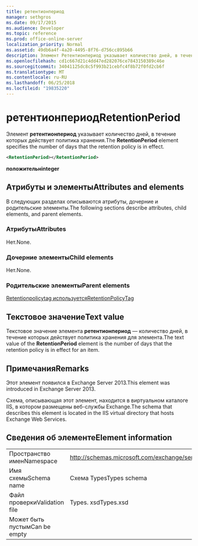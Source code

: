 ```yaml
---
title: ретентионпериод
manager: sethgros
ms.date: 09/17/2015
ms.audience: Developer
ms.topic: reference
ms.prod: office-online-server
localization_priority: Normal
ms.assetid: 49db6a4f-4a20-4495-8f76-d756cc895b66
description: Элемент Ретентионпериод указывает количество дней, в течение которых действует политика хранения.
ms.openlocfilehash: cd1c667d21c4dd47ed282076ce7843150389c46e
ms.sourcegitcommit: 34041125dc8c5f993b21cebfc4f8b72f0fd2cb6f
ms.translationtype: MT
ms.contentlocale: ru-RU
ms.lasthandoff: 06/25/2018
ms.locfileid: "19835220"
---
```

# <a name="retentionperiod"></a><span data-ttu-id="225a2-103">ретентионпериод</span><span class="sxs-lookup"><span data-stu-id="225a2-103">RetentionPeriod</span></span>

<span data-ttu-id="225a2-104">Элемент **ретентионпериод** указывает количество дней, в течение которых действует политика хранения.</span><span class="sxs-lookup"><span data-stu-id="225a2-104">The **RetentionPeriod** element specifies the number of days that the retention policy is in effect.</span></span> 
  
```XML
<RetentionPeriod></RetentionPeriod>
```

 <span data-ttu-id="225a2-105">**положительн**</span><span class="sxs-lookup"><span data-stu-id="225a2-105">**integer**</span></span>
## <a name="attributes-and-elements"></a><span data-ttu-id="225a2-106">Атрибуты и элементы</span><span class="sxs-lookup"><span data-stu-id="225a2-106">Attributes and elements</span></span>

<span data-ttu-id="225a2-107">В следующих разделах описываются атрибуты, дочерние и родительские элементы.</span><span class="sxs-lookup"><span data-stu-id="225a2-107">The following sections describe attributes, child elements, and parent elements.</span></span>
  
### <a name="attributes"></a><span data-ttu-id="225a2-108">Атрибуты</span><span class="sxs-lookup"><span data-stu-id="225a2-108">Attributes</span></span>

<span data-ttu-id="225a2-109">Нет.</span><span class="sxs-lookup"><span data-stu-id="225a2-109">None.</span></span>
  
### <a name="child-elements"></a><span data-ttu-id="225a2-110">Дочерние элементы</span><span class="sxs-lookup"><span data-stu-id="225a2-110">Child elements</span></span>

<span data-ttu-id="225a2-111">Нет.</span><span class="sxs-lookup"><span data-stu-id="225a2-111">None.</span></span>
  
### <a name="parent-elements"></a><span data-ttu-id="225a2-112">Родительские элементы</span><span class="sxs-lookup"><span data-stu-id="225a2-112">Parent elements</span></span>

[<span data-ttu-id="225a2-113">Retentionpolicytag используется</span><span class="sxs-lookup"><span data-stu-id="225a2-113">RetentionPolicyTag</span></span>](retentionpolicytag.md)
  
## <a name="text-value"></a><span data-ttu-id="225a2-114">Текстовое значение</span><span class="sxs-lookup"><span data-stu-id="225a2-114">Text value</span></span>

<span data-ttu-id="225a2-115">Текстовое значение элемента **ретентионпериод** — количество дней, в течение которых действует политика хранения для элемента.</span><span class="sxs-lookup"><span data-stu-id="225a2-115">The text value of the **RetentionPeriod** element is the number of days that the retention policy is in effect for an item.</span></span> 
  
## <a name="remarks"></a><span data-ttu-id="225a2-116">Примечания</span><span class="sxs-lookup"><span data-stu-id="225a2-116">Remarks</span></span>

<span data-ttu-id="225a2-117">Этот элемент появился в Exchange Server 2013.</span><span class="sxs-lookup"><span data-stu-id="225a2-117">This element was introduced in Exchange Server 2013.</span></span>
  
<span data-ttu-id="225a2-118">Схема, описывающая этот элемент, находится в виртуальном каталоге IIS, в котором размещены веб-службы Exchange.</span><span class="sxs-lookup"><span data-stu-id="225a2-118">The schema that describes this element is located in the IIS virtual directory that hosts Exchange Web Services.</span></span>
  
## <a name="element-information"></a><span data-ttu-id="225a2-119">Сведения об элементе</span><span class="sxs-lookup"><span data-stu-id="225a2-119">Element information</span></span>

|||
|:-----|:-----|
|<span data-ttu-id="225a2-120">Пространство имен</span><span class="sxs-lookup"><span data-stu-id="225a2-120">Namespace</span></span>  <br/> |http://schemas.microsoft.com/exchange/services/2006/types  <br/> |
|<span data-ttu-id="225a2-121">Имя схемы</span><span class="sxs-lookup"><span data-stu-id="225a2-121">Schema name</span></span>  <br/> |<span data-ttu-id="225a2-122">Схема Types</span><span class="sxs-lookup"><span data-stu-id="225a2-122">Types schema</span></span>  <br/> |
|<span data-ttu-id="225a2-123">Файл проверки</span><span class="sxs-lookup"><span data-stu-id="225a2-123">Validation file</span></span>  <br/> |<span data-ttu-id="225a2-124">Types. xsd</span><span class="sxs-lookup"><span data-stu-id="225a2-124">Types.xsd</span></span>  <br/> |
|<span data-ttu-id="225a2-125">Может быть пустым</span><span class="sxs-lookup"><span data-stu-id="225a2-125">Can be empty</span></span>  <br/> ||
   

